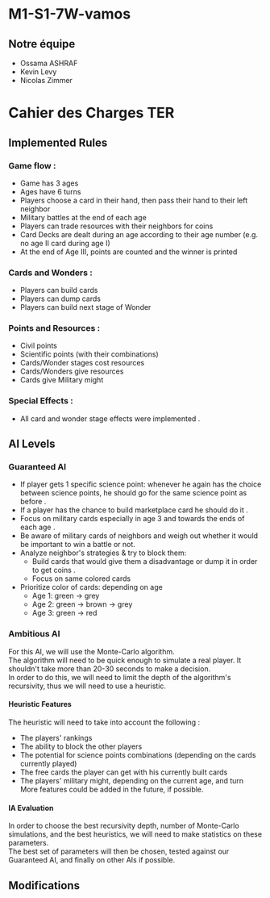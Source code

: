 # M1-S1-7W-vamos

## Notre équipe
- Ossama ASHRAF
- Kevin Levy
- Nicolas Zimmer
 
# Cahier des Charges TER
## Implemented Rules
### Game flow :
 - Game has 3 ages
 - Ages have 6 turns
 - Players choose a card in their hand, then pass their hand to their left neighbor
 - Military battles at the end of each age
 - Players can trade resources with their neighbors for coins
 - Card Decks are dealt during an age according to their age number (e.g. no age II card during age I)
 - At the end of Age III, points are counted and the winner is printed

### Cards and Wonders :
 - Players can build cards
 - Players can dump cards
 - Players can build next stage of Wonder

### Points and Resources :
- Civil points
- Scientific points (with their combinations)
- Cards/Wonder stages cost resources
- Cards/Wonders give resources
- Cards give Military might

### Special Effects :
- All card and wonder stage effects were implemented .

## AI Levels
### Guaranteed AI
- If player gets 1 specific science point: whenever he again has the choice between science points, he should go for the same science point as before .
- If a player has the chance to build marketplace card he should do it .
- Focus on military cards especially in age 3 and towards the ends of each age .
- Be aware of military cards of neighbors and weigh out whether it would be important to win a battle or not.
- Analyze neighbor's strategies & try to block them:
  - Build cards that would give them a disadvantage or dump it in order to get coins .     
  - Focus on same colored cards
- Prioritize color of cards: depending on age
  - Age 1: green -> grey
  - Age 2: green -> brown -> grey
  - Age 3: green -> red

### Ambitious AI 
For this AI, we will use the Monte-Carlo algorithm.\
The algorithm will need to be quick enough to simulate a real player. It shouldn't take more than 20-30 seconds to make a decision.\
In order to do this, we will need to limit the depth of the algorithm's recursivity, thus we will need to use a heuristic.

#### Heuristic Features
The heuristic will need to take into account the following :
- The players' rankings
- The ability to block the other players
- The potential for science points combinations (depending on the cards currently played)
- The free cards the player can get with his currently built cards
- The players' military might, depending on the current age, and turn
More features could be added in the future, if possible.

#### IA Evaluation
In order to choose the best recursivity depth, number of Monte-Carlo simulations, and the best heuristics, we will need to make statistics on these parameters.\
The best set of parameters will then be chosen, tested against our Guaranteed AI, and finally on other AIs if possible.

## Modifications
